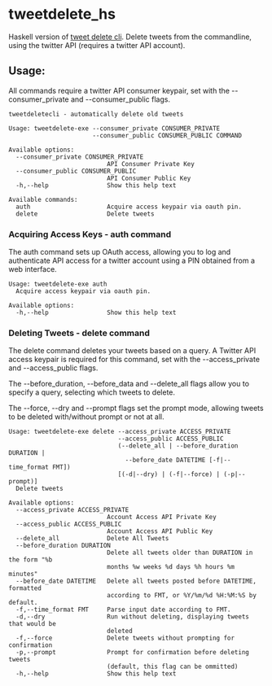 # tweetdelete_hs

Haskell version of [tweet delete cli](https://gitlab.com/t1lde/tweet_delete_cli).
Delete tweets from the commandline, using the twitter API (requires a twitter API account).

## Usage:

All commands require a twitter API consumer keypair, set with the --consumer_private and --consumer_public flags.

```
tweetdeletecli - automatically delete old tweets

Usage: tweetdelete-exe --consumer_private CONSUMER_PRIVATE
                       --consumer_public CONSUMER_PUBLIC COMMAND

Available options:
  --consumer_private CONSUMER_PRIVATE
                           API Consumer Private Key
  --consumer_public CONSUMER_PUBLIC
                           API Consumer Public Key
  -h,--help                Show this help text

Available commands:
  auth                     Acquire access keypair via oauth pin.
  delete                   Delete tweets

```

### Acquiring Access Keys - auth command

The auth command sets up OAuth access, allowing you to log and authenticate API access for a twitter account using a PIN obtained from a web interface. 

``` 
Usage: tweetdelete-exe auth
  Acquire access keypair via oauth pin.

Available options:
  -h,--help                Show this help text
```

### Deleting Tweets - delete command

The delete command deletes your tweets based on a query. A Twitter API access keypair is required for this command, set with the --access_private and --access_public flags.

The --before_duration, --before_data and --delete_all flags allow you to specify a query, selecting which tweets to delete.

The --force, --dry and --prompt flags set the prompt mode, allowing tweets to be deleted with/without prompt or not at all.

``` 
Usage: tweetdelete-exe delete --access_private ACCESS_PRIVATE
                              --access_public ACCESS_PUBLIC
                              (--delete_all | --before_duration DURATION |
                                --before_date DATETIME [-f|--time_format FMT])
                              [(-d|--dry) | (-f|--force) | (-p|--prompt)]
  Delete tweets

Available options:
  --access_private ACCESS_PRIVATE
                           Account Access API Private Key
  --access_public ACCESS_PUBLIC
                           Account Access API Public Key
  --delete_all             Delete All Tweets
  --before_duration DURATION
                           Delete all tweets older than DURATION in the form "%b
                           months %w weeks %d days %h hours %m minutes"
  --before_date DATETIME   Delete all tweets posted before DATETIME, formatted
                           according to FMT, or %Y/%m/%d %H:%M:%S by default.
  -f,--time_format FMT     Parse input date according to FMT.
  -d,--dry                 Run without deleting, displaying tweets that would be
                           deleted
  -f,--force               Delete tweets without prompting for confirmation
  -p,--prompt              Prompt for confirmation before deleting tweets
                           (default, this flag can be ommitted)
  -h,--help                Show this help text
```


